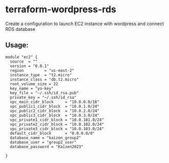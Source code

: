 # terraform-wordpress-rds

Create a configuration to launch EC2 instance with wordpress and connect RDS database

## Usage:

```hcl
module "ec2" {
  source  = ""
  version = "0.0.1"
  region         = "us-east-2"
  instance_type  = "t2.micro"
  instance_class = "db.t2.micro"
  root_volume_size = 22
  key_name = "yo-key"
  key_file = "~/.ssh/id_rsa.pub"
  private_key = "~/.ssh/id_rsa"
  vpc_main_cidr_block     = "10.0.0.0/16"
  vpc_public1_cidr_block  = "10.0.1.0/24"
  vpc_public2_cidr_block  = "10.0.2.0/24"
  vpc_public3_cidr_block  = "10.0.3.0/24"
  vpc_private1_cidr_block = "10.0.101.0/24"
  vpc_private2_cidr_block = "10.0.102.0/24"
  vpc_private3_cidr_block = "10.0.103.0/24"
  default_cidr_block      = "0.0.0.0/0"
  database_name = "kaizen_group2" 
  database_user = "group2_user"   
  database_password = "Kaizen2023"
  
}
```